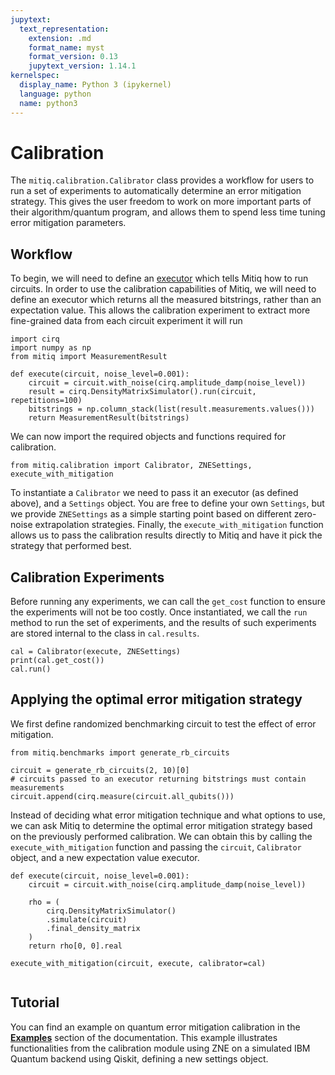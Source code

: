 ```yaml
---
jupytext:
  text_representation:
    extension: .md
    format_name: myst
    format_version: 0.13
    jupytext_version: 1.14.1
kernelspec:
  display_name: Python 3 (ipykernel)
  language: python
  name: python3
---
```


# Calibration

The `mitiq.calibration.Calibrator` class provides a workflow for users to run a set of experiments to automatically determine an error mitigation strategy.
This gives the user freedom to work on more important parts of their algorithm/quantum program, and allows them to spend less time tuning error mitigation parameters.


## Workflow

To begin, we will need to define an [executor](executors.md) which tells Mitiq how to run circuits.
In order to use the calibration capabilities of Mitiq, we will need to define an executor which returns all the measured bitstrings, rather than an expectation value.
This allows the calibration experiment to extract more fine-grained data from each circuit experiment it will run

```{code-cell} ipython3
import cirq
import numpy as np
from mitiq import MeasurementResult
```

```{code-cell} ipython3
def execute(circuit, noise_level=0.001):
    circuit = circuit.with_noise(cirq.amplitude_damp(noise_level))
    result = cirq.DensityMatrixSimulator().run(circuit, repetitions=100)
    bitstrings = np.column_stack(list(result.measurements.values()))
    return MeasurementResult(bitstrings)
```

We can now import the required objects and functions required for calibration.

```{code-cell} ipython3
from mitiq.calibration import Calibrator, ZNESettings, execute_with_mitigation
```

To instantiate a `Calibrator` we need to pass it an executor (as defined above), and a `Settings` object.
You are free to define your own `Settings`, but we provide `ZNESettings` as a simple starting point based on different zero-noise extrapolation strategies.
Finally, the `execute_with_mitigation` function allows us to pass the calibration results directly to Mitiq and have it pick the strategy that performed best.

## Calibration Experiments

Before running any experiments, we can call the `get_cost` function to ensure the experiments will not be too costly.
Once instantiated, we call the `run` method to run the set of experiments, and the results of such experiments are stored internal to the class in `cal.results`.

```{code-cell} ipython3
cal = Calibrator(execute, ZNESettings)
print(cal.get_cost())
cal.run()
```

## Applying the optimal error mitigation strategy

We first define randomized benchmarking circuit to test the effect of error mitigation.

```{code-cell} ipython3
from mitiq.benchmarks import generate_rb_circuits

circuit = generate_rb_circuits(2, 10)[0]
# circuits passed to an executor returning bitstrings must contain measurements
circuit.append(cirq.measure(circuit.all_qubits()))
```

Instead of deciding what error mitigation technique and what options to use, we can ask Mitiq to determine the optimal error mitigation strategy based on the previously performed calibration.
We can obtain this by calling the `execute_with_mitigation` function and passing the `circuit`, `Calibrator` object, and a new expectation value executor.

```{code-cell} ipython3
def execute(circuit, noise_level=0.001):
    circuit = circuit.with_noise(cirq.amplitude_damp(noise_level))

    rho = (
        cirq.DensityMatrixSimulator()
        .simulate(circuit)
        .final_density_matrix
    )
    return rho[0, 0].real

execute_with_mitigation(circuit, execute, calibrator=cal)
```

```{code-cell} ipython3

```

## Tutorial
You can find an example on quantum error mitigation calibration in the **[Examples](../examples/calibration-tutorial.md)** section of the documentation.
This example illustrates functionalities from the calibration module using ZNE
on a simulated IBM Quantum backend using Qiskit, defining a new settings object.
